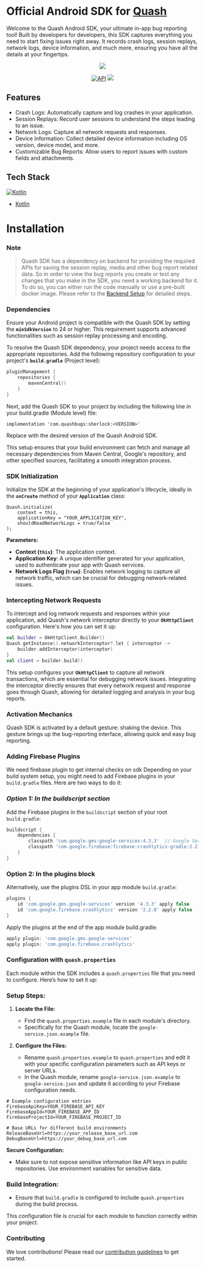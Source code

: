 # Official Android SDK for [Quash](https://quashbugs.com/)

Welcome to the Quash Android SDK, your ultimate in-app bug reporting tool! Built by developers for developers, this SDK captures everything you need to start fixing issues right away. It records crash logs, session replays, network logs, device information, and much more, ensuring you have all the details at your fingertips.

<p align="center">
    <a href="https://quash.io/docs/android-sdk/">
        <img src="https://storage.googleapis.com/misc_quash_static/android-sdk-png.png"/>
    </a>
</p>

<p align="center">
    <a href="https://android-arsenal.com/api?level=24"><img alt="API" src="https://img.shields.io/badge/API-24%2B-brightgreen.svg?style=flat"/></a>
    <a href="https://github.com/Oscorp-HQ/quash-android-sdk/releases"><img src="https://img.shields.io/github/v/release/Oscorp-HQ/quash-android-sdk" /></a>
</p>

## Features

- Crash Logs: Automatically capture and log crashes in your application.
- Session Replays: Record user sessions to understand the steps leading to an issue.
- Network Logs: Capture all network requests and responses.
- Device Information: Collect detailed device information including OS version, device model, and more.
- Customizable Bug Reports: Allow users to report issues with custom fields and attachments.

## Tech Stack

[![Kotlin](https://img.shields.io/badge/kotlin-white?logo=kotlin)](https://kotlinlang.org/)

- [Kotlin](https://kotlinlang.org/)

# Installation

### Note

> Quash SDK has a dependency on backend for providing the required APIs for saving the session replay, media and other bug report related data. So in order to view the bug reports you create or test any changes that you make in the SDK, you need a working backend for it. To do so, you can either run the code manually or use a pre-built docker image. Please refer to the [Backend Setup](../backend) for detailed steps.

### **Dependencies**

Ensure your Android project is compatible with the Quash SDK by setting the **`minSdkVersion`** to 24 or higher. This requirement supports advanced functionalities such as session replay processing and encoding.

To resolve the Quash SDK dependency, your project needs access to the appropriate repositories. Add the following repository configuration to your project's **`build.gradle`** (Project level):

```kotlin
pluginManagement {
    repositories {
        mavenCentral()
    }
}
```

Next, add the Quash SDK to your project by including the following line in your build.gradle (Module level) file:

```
implementation 'com.quashbugs:sherlock:<VERSION>'
```

Replace <VERSION> with the desired version of the Quash Android SDK.

This setup ensures that your build environment can fetch and manage all necessary dependencies from Maven Central, Google's repository, and other specified sources, facilitating a smooth integration process.

### **SDK Initialization**

Initialize the SDK at the beginning of your application's lifecycle, ideally in the **`onCreate`** method of your **`Application`** class:

```
Quash.initialize(
    context = this,
    applicationKey = "YOUR_APPLICATION_KEY",
    shouldReadNetworkLogs = true/false
);
```

**Parameters:**

- **Context (`this`)**: The application context.
- **Application Key**: A unique identifier generated for your application, used to authenticate your app with Quash services.
- **Network Logs Flag (`true`)**: Enables network logging to capture all network traffic, which can be crucial for debugging network-related issues.

### **Intercepting Network Requests**

To intercept and log network requests and responses within your application, add Quash's network interceptor directly to your **`OkHttpClient`** configuration. Here's how you can set it up:

```kotlin
val builder = OkHttpClient.Builder()
Quash.getInstance().networkInterceptor?.let { interceptor ->
    builder.addInterceptor(interceptor)
}
val client = builder.build()
```

This setup configures your **`OkHttpClient`** to capture all network transactions, which are essential for debugging network issues. Integrating the interceptor directly ensures that every network request and response goes through Quash, allowing for detailed logging and analysis in your bug reports.

### **Activation Mechanics**

Quash SDK is activated by a default gesture: shaking the device. This gesture brings up the bug-reporting interface, allowing quick and easy bug reporting.

### **Adding Firebase Plugins**

We need firebase plugin to get internal checks on sdk
Depending on your build system setup, you might need to add Firebase plugins in your `build.gradle` files. Here are two ways to do it:

### **_Option 1: In the buildscript section_**

Add the Firebase plugins in the `buildscript` section of your root `build.gradle`:

```groovy
buildscript {
    dependencies {
        classpath 'com.google.gms:google-services:4.3.3'  // Google Services plugin
        classpath 'com.google.firebase:firebase-crashlytics-gradle:2.2.0'  // Crashlytics plugin
    }
}
```

### **Option 2: In the plugins block**

Alternatively, use the plugins DSL in your app module `build.gradle`:

```groovy
plugins {
    id 'com.google.gms.google-services' version '4.3.3' apply false
    id 'com.google.firebase.crashlytics' version '2.2.0' apply false
}
```

Apply the plugins at the end of the app module build.gradle:

```groovy
apply plugin: 'com.google.gms.google-services'
apply plugin: 'com.google.firebase.crashlytics'
```

### Configuration with `quash.properties`

Each module within the SDK includes a `quash.properties` file that you need to configure. Here’s how to set it up:

### Setup Steps:

1. **Locate the File:**

   - Find the `quash.properties.example` file in each module's directory.
   - Specifically for the Quash module, locate the `google-service.json.example` file.

2. **Configure the Files:**
   - Rename `quash.properties.example` to `quash.properties` and edit it with your specific configuration parameters such as API keys or server URLs.
   - In the Quash module, rename `google-service.json.example` to `google-service.json` and update it according to your Firebase configuration needs.

```properties
# Example configuration entries
FirebaseApiKey=YOUR_FIREBASE_API_KEY
FirebaseAppId=YOUR_FIREBASE_APP_ID
FirebaseProjectId=YOUR_FIREBASE_PROJECT_ID

# Base URLs for different build environments
ReleaseBaseUrl=https://your_release_base_url.com
DebugBaseUrl=https://your_debug_base_url.com
```

**Secure Configuration:**

- Make sure to not expose sensitive information like API keys in public repositories. Use environment variables for sensitive data.

### Build Integration:

- Ensure that `build.gradle` is configured to include `quash.properties` during the build process.

This configuration file is crucial for each module to function correctly within your project.

### Contributing

We love contributions! Please read our
[contribution guidelines](/CONTRIBUTING.md) to get started.
